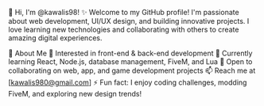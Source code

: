 👋 Hi, I'm @kawalis98!
✨ Welcome to my GitHub profile! I'm passionate about web development, UI/UX design, and building innovative projects. I love learning new technologies and collaborating with others to create amazing digital experiences.

🚀 About Me
👀 Interested in front-end & back-end development
🌱 Currently learning React, Node.js, database management, FiveM, and Lua
💞️ Open to collaborating on web, app, and game development projects
📫 Reach me at [kawalis980@gmail.com]
⚡ Fun fact: I enjoy coding challenges, modding FiveM, and exploring new design trends!
